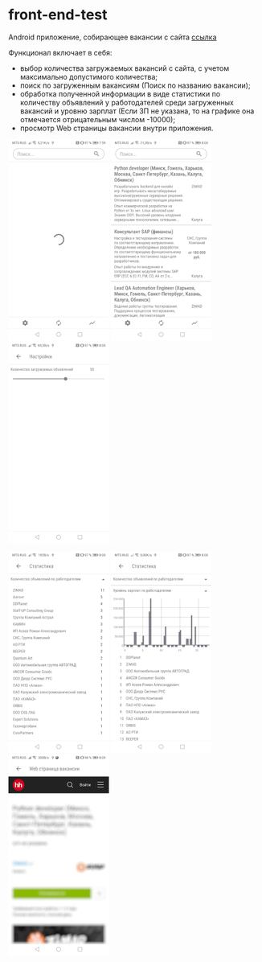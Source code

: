 # front-end-test
Android приложение, собирающее вакансии с сайта [ссылка](https://kaluga.hh.ru/search/vacancy?L_is_autosearch=false&area=43&clusters=true&enable_snippets=true&no_magic=true&specialization=1.221&page=) 

Функционал включает в себя:
- выбор количества загружаемых вакансий с сайта, с учетом максимально допустимого количества;
- поиск по загруженным вакансиям (Поиск по названию вакансии);
- обработка полученной информации в виде статистики по количеству объявлений у работодателей среди загруженных вакансий и уровню зарплат 
  (Если ЗП не указана, то на графике она отмечается отрицательным числом -10000);
- просмотр Web страницы вакансии внутри приложения.
  
![Загрузка](https://github.com/DERVdice/front-end-test/blob/master/images/loading.jpg)
![Главный экран](https://github.com/DERVdice/front-end-test/blob/master/images/main_view.jpg)
![Настройки](https://github.com/DERVdice/front-end-test/blob/master/images/settings_view.jpg)

![Статистика 1](https://github.com/DERVdice/front-end-test/blob/master/images/statisitc_1.jpg)
![Статистика 2](https://github.com/DERVdice/front-end-test/blob/master/images/statistic_2.jpg)
![Web страница](https://github.com/DERVdice/front-end-test/blob/master/images/web_page.jpg)
